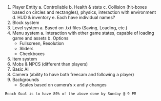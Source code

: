 1. Player Entity
   a. Controllable
   b. Health & stats
   c. Collision (hit-boxes based on circles and rectangles), physics, interaction with environment
   d. HUD & inventory
   e. Each have individual names?
2. Block system
3. Level system
   a. Based on .txt files (Saving, Loading, etc.)
4. Menu system
   a. Interaction with other game states, capable of loading game and assets
   b. Options
      - Fullscreen, Resolution
      - Sliders
      - Checkboxes
5. Item system
6. Mobs & NPCS (different than players)
7. Basic AI
8. Camera (ability to have both freecam and following a player)
9. Backgrounds
   - Scales based on camera’s x and y changes

~~~~~~~~
Reach Goal is to have 80% of the above done by Sunday @ 9 PM